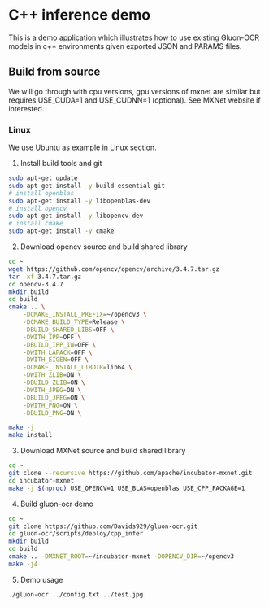 # C++ inference demo
This is a demo application which illustrates how to use existing Gluon-OCR models in c++ environments given exported JSON and PARAMS files. 

## Build from source
We will go through with cpu versions, gpu versions of mxnet are similar but requires USE_CUDA=1 and USE_CUDNN=1 (optional). See MXNet website if interested.

### Linux
We use Ubuntu as example in Linux section.

1. Install build tools and git
```bash
sudo apt-get update
sudo apt-get install -y build-essential git
# install openblas
sudo apt-get install -y libopenblas-dev
# install opencv
sudo apt-get install -y libopencv-dev
# install cmake
sudo apt-get install -y cmake
```

2. Download opencv source and build shared library
```bash
cd ~
wget https://github.com/opencv/opencv/archive/3.4.7.tar.gz
tar -xf 3.4.7.tar.gz
cd opencv-3.4.7
mkdir build
cd build
cmake .. \
    -DCMAKE_INSTALL_PREFIX=~/opencv3 \
    -DCMAKE_BUILD_TYPE=Release \
    -DBUILD_SHARED_LIBS=OFF \
    -DWITH_IPP=OFF \
    -DBUILD_IPP_IW=OFF \
    -DWITH_LAPACK=OFF \
    -DWITH_EIGEN=OFF \
    -DCMAKE_INSTALL_LIBDIR=lib64 \
    -DWITH_ZLIB=ON \
    -DBUILD_ZLIB=ON \
    -DWITH_JPEG=ON \
    -DBUILD_JPEG=ON \
    -DWITH_PNG=ON \
    -DBUILD_PNG=ON \

make -j
make install
```

3. Download MXNet source and build shared library
```bash
cd ~
git clone --recursive https://github.com/apache/incubator-mxnet.git
cd incubator-mxnet
make -j $(nproc) USE_OPENCV=1 USE_BLAS=openblas USE_CPP_PACKAGE=1
```

4. Build gluon-ocr demo
```bash
cd ~
git clone https://github.com/Davids929/gluon-ocr.git
cd gluon-ocr/scripts/deploy/cpp_infer
mkdir build
cd build
cmake .. -DMXNET_ROOT=~/incubator-mxnet -DOPENCV_DIR=~/opencv3
make -j4
```

5. Demo usage
```bash
./gluon-ocr ../config.txt ../test.jpg
```



